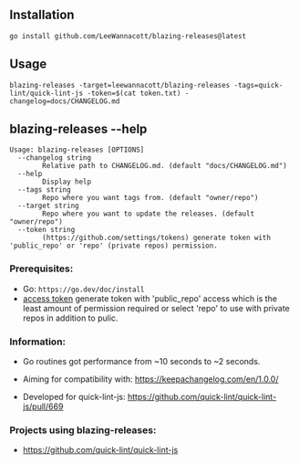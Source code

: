 ## Installation
```
go install github.com/LeeWannacott/blazing-releases@latest
```

## Usage
```
blazing-releases -target=leewannacott/blazing-releases -tags=quick-lint/quick-lint-js -token=$(cat token.txt) -changelog=docs/CHANGELOG.md
```

## blazing-releases --help
```
Usage: blazing-releases [OPTIONS]
  --changelog string
    	Relative path to CHANGELOG.md. (default "docs/CHANGELOG.md")
  --help
    	Display help
  --tags string
    	Repo where you want tags from. (default "owner/repo")
  --target string
    	Repo where you want to update the releases. (default "owner/repo")
  --token string
    	(https://github.com/settings/tokens) generate token with 'public_repo' or 'repo' (private repos) permission.
```

### Prerequisites:
* Go: `https://go.dev/doc/install`
* [access token](https://github.com/settings/tokens) generate token with 'public_repo' access which is the least amount of permission required or select 'repo' to use with private repos in addition to pulic.

### Information:
* Go routines got performance from ~10 seconds to ~2 seconds.

* Aiming for compatibility with: https://keepachangelog.com/en/1.0.0/

* Developed for quick-lint-js: https://github.com/quick-lint/quick-lint-js/pull/669

### Projects using blazing-releases:
* https://github.com/quick-lint/quick-lint-js

